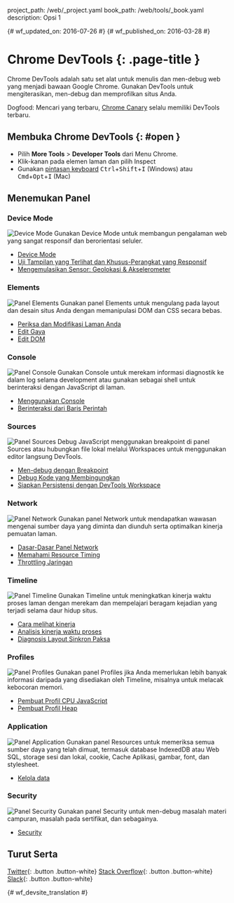 project_path: /web/_project.yaml
book_path: /web/tools/_book.yaml
description: Opsi 1

{# wf_updated_on: 2016-07-26 #}
{# wf_published_on: 2016-03-28 #}

# Chrome DevTools {: .page-title }

Chrome DevTools adalah satu set alat untuk menulis dan men-debug web yang
menjadi bawaan Google Chrome. Gunakan DevTools untuk mengiterasikan, men-debug dan memprofilkan situs Anda.

Dogfood: Mencari yang terbaru, [Chrome Canary](https://www.google.com/intl/en/chrome/browser/canary.html) selalu memiliki DevTools terbaru.

## Membuka Chrome DevTools {: #open }

* Pilih **More Tools** > **Developer Tools** dari Menu Chrome.
* Klik-kanan pada elemen laman dan pilih Inspect
* Gunakan [pintasan keyboard](/web/tools/chrome-devtools/inspect-styles/shortcuts)
<kbd>Ctrl</kbd>+<kbd>Shift</kbd>+<kbd>I</kbd> (Windows) atau <kbd>Cmd</kbd>+<kbd>Opt</kbd>+<kbd>I</kbd> (Mac)

## Menemukan Panel

### Device Mode
<img src="/web/tools/chrome-devtools/images/devicemode.png" alt="Device Mode" class="attempt-right">
Gunakan Device Mode untuk membangun pengalaman web yang sangat responsif dan berorientasi seluler.</p>

* [Device Mode](/web/tools/chrome-devtools/device-mode/)
* [Uji Tampilan yang Terlihat dan Khusus-Perangkat yang Responsif](/web/tools/chrome-devtools/device-mode/emulate-mobile-viewports)
* [Mengemulasikan Sensor: Geolokasi &amp; Akselerometer](/web/tools/chrome-devtools/device-mode/device-input-and-sensors)

<div style="clear:both;"></div>

### Elements
<img src="images/elements-panel.png" alt="Panel Elements" class="attempt-right">
Gunakan panel Elements untuk mengulang pada layout dan desain situs Anda dengan memanipulasi DOM dan CSS secara bebas.

* [Periksa dan Modifikasi Laman Anda](/web/tools/chrome-devtools/inspect-styles/)
* [Edit Gaya](/web/tools/chrome-devtools/inspect-styles/edit-styles)
* [Edit DOM](/web/tools/chrome-devtools/inspect-styles/edit-dom)

<div style="clear:both;"></div>

### Console
<img src="images/console-panel.png" alt="Panel Console" class="attempt-right">
Gunakan Console untuk merekam informasi diagnostik ke dalam log selama development atau gunakan sebagai shell untuk berinteraksi dengan JavaScript di laman.

* [Menggunakan Console](/web/tools/chrome-devtools/console/)
* [Berinteraksi dari Baris Perintah](/web/tools/chrome-devtools/console/command-line-reference)

<div style="clear:both;"></div>

### Sources
<img src="images/sources-panel.png" alt="Panel Sources" class="attempt-right">
Debug JavaScript menggunakan breakpoint di panel Sources atau hubungkan file lokal melalui Workspaces untuk menggunakan editor langsung DevTools.

* [Men-debug dengan Breakpoint](/web/tools/chrome-devtools/javascript/add-breakpoints)
* [Debug Kode yang Membingungkan](/web/tools/chrome-devtools/javascript/add-breakpoints)
* [Siapkan Persistensi dengan DevTools Workspace](/web/tools/setup/setup-workflow)

<div style="clear:both;"></div>

### Network
<img src="images/network-panel.png" alt="Panel Network" class="attempt-right">
Gunakan panel Network untuk mendapatkan wawasan mengenai sumber daya yang diminta dan diunduh serta optimalkan kinerja pemuatan laman.

* [Dasar-Dasar Panel Network](/web/tools/chrome-devtools/network-performance/resource-loading)
* [Memahami Resource Timing](/web/tools/chrome-devtools/network-performance/understanding-resource-timing)
* [Throttling Jaringan](/web/tools/chrome-devtools/network-performance/network-conditions)

<div style="clear:both;"></div>

### Timeline
<img src="images/timeline-panel.png" alt="Panel Timeline" class="attempt-right">
Gunakan Timeline untuk meningkatkan kinerja waktu proses laman dengan merekam dan mempelajari beragam kejadian yang terjadi selama daur hidup situs.

* [Cara melihat kinerja](/web/tools/chrome-devtools/evaluate-performance/timeline-tool)
* [Analisis kinerja waktu proses](/web/tools/chrome-devtools/rendering-tools/)
* [Diagnosis Layout Sinkron Paksa](/web/tools/chrome-devtools/rendering-tools/forced-synchronous-layouts)

<div style="clear:both;"></div>

### Profiles
<img src="images/profiles-panel.png" alt="Panel Profiles" class="attempt-right">
Gunakan panel Profiles jika Anda memerlukan lebih banyak informasi daripada yang disediakan oleh Timeline, misalnya untuk melacak kebocoran memori.

* [Pembuat Profil CPU JavaScript](/web/tools/chrome-devtools/rendering-tools/js-execution)
* [Pembuat Profil Heap](/web/tools/chrome-devtools/memory-problems/)

<div style="clear:both;"></div>

### Application
<img src="images/application-panel.png" alt="Panel Application" class="attempt-right">
Gunakan panel Resources untuk memeriksa semua sumber daya yang telah dimuat, termasuk database IndexedDB atau Web SQL, storage sesi dan lokal, cookie, Cache Aplikasi, gambar, font, dan stylesheet.

* [Kelola data](/web/tools/chrome-devtools/manage-data/local-storage)

<div style="clear:both;"></div>

### Security
<img src="images/security-panel.png" alt="Panel Security" class="attempt-right">
Gunakan panel Security untuk men-debug masalah materi campuran, masalah pada sertifikat, dan sebagainya.

* [Security](/web/tools/chrome-devtools/security)

<div style="clear:both;"></div>

## Turut Serta

[Twitter](https://twitter.com/ChromeDevTools){: .button .button-white}
[Stack Overflow](https://stackoverflow.com/questions/tagged/google-chrome-devtools){: .button .button-white}
[Slack](https://chromiumdev.slack.com/messages/devtools/){: .button .button-white}


{# wf_devsite_translation #}
